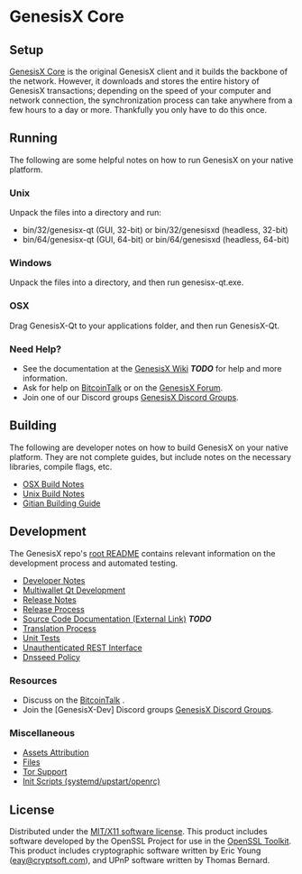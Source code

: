 GenesisX Core
=====================

Setup
---------------------
[GenesisX Core](http://GenesisXcoin.com) is the original GenesisX client and it builds the backbone of the network. However, it downloads and stores the entire history of GenesisX transactions; depending on the speed of your computer and network connection, the synchronization process can take anywhere from a few hours to a day or more. Thankfully you only have to do this once.

Running
---------------------
The following are some helpful notes on how to run GenesisX on your native platform.

### Unix

Unpack the files into a directory and run:

- bin/32/genesisx-qt (GUI, 32-bit) or bin/32/genesisxd (headless, 32-bit)
- bin/64/genesisx-qt (GUI, 64-bit) or bin/64/genesisxd (headless, 64-bit)

### Windows

Unpack the files into a directory, and then run genesisx-qt.exe.

### OSX

Drag GenesisX-Qt to your applications folder, and then run GenesisX-Qt.

### Need Help?

* See the documentation at the [GenesisX Wiki](https://en.bitcoin.it/wiki/Main_Page) ***TODO***
for help and more information.
* Ask for help on [BitcoinTalk](https://bitcointalk.org/index.php) or on the [GenesisX Forum](http://GenesisXcoin.com/).
* Join one of our Discord groups [GenesisX Discord Groups](https://discord.gg/YcnvMqt).

Building
---------------------
The following are developer notes on how to build GenesisX on your native platform. They are not complete guides, but include notes on the necessary libraries, compile flags, etc.

- [OSX Build Notes](build-osx.md)
- [Unix Build Notes](build-unix.md)
- [Gitian Building Guide](gitian-building.md)

Development
---------------------
The GenesisX repo's [root README](https://github.com/eastcoastcrypto/GenesisX/blob/master/README.md) contains relevant information on the development process and automated testing.

- [Developer Notes](developer-notes.md)
- [Multiwallet Qt Development](multiwallet-qt.md)
- [Release Notes](release-notes.md)
- [Release Process](release-process.md)
- [Source Code Documentation (External Link)](https://dev.visucore.com/bitcoin/doxygen/) ***TODO***
- [Translation Process](translation_process.md)
- [Unit Tests](unit-tests.md)
- [Unauthenticated REST Interface](REST-interface.md)
- [Dnsseed Policy](dnsseed-policy.md)

### Resources

* Discuss on the [BitcoinTalk](https://bitcointalk.org/index.php?topic=1262920.0) .
* Join the [GenesisX-Dev] Discord groups [GenesisX Discord Groups](https://discord.gg/YcnvMqt).

### Miscellaneous
- [Assets Attribution](assets-attribution.md)
- [Files](files.md)
- [Tor Support](tor.md)
- [Init Scripts (systemd/upstart/openrc)](init.md)

License
---------------------
Distributed under the [MIT/X11 software license](http://www.opensource.org/licenses/mit-license.php).
This product includes software developed by the OpenSSL Project for use in the [OpenSSL Toolkit](https://www.openssl.org/). This product includes
cryptographic software written by Eric Young ([eay@cryptsoft.com](mailto:eay@cryptsoft.com)), and UPnP software written by Thomas Bernard.
